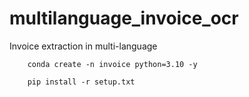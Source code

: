 # multilanguage_invoice_ocr
Invoice extraction in multi-language

        conda create -n invoice python=3.10 -y

        pip install -r setup.txt